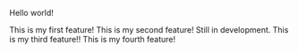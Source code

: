 Hello world!

This is my first feature!
This is my second feature! Still in development.
This is my third feature!!
This is my fourth feature!
